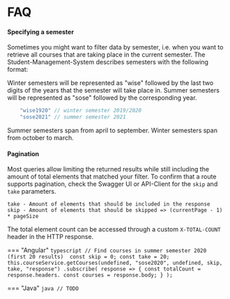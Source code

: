 # FAQ

#### Specifying a semester

Sometimes you might want to filter data by semester, i.e. when you want to retrieve all courses that are taking place in the 
current semester. The Student-Management-System describes semesters with the following format:

Winter semesters will be represented as "wise" followed by the last two digits of the years that the semester will take place in.
Summer semesters will be represented as "sose" followed by the corresponding year.

```typescript
	"wise1920" // winter semester 2019/2020
	"sose2021" // summer semester 2021
```
Summer semesters span from april to september.
Winter semesters span from october to march. 

#### Pagination

Most queries allow limiting the returned results while still including the amount of total elements that matched your filter.
To confirm that a route supports pagination, check the Swagger UI or API-Client for the `skip` and `take` parameters.
```
take - Amount of elements that should be included in the response
skip - Amount of elements that should be skipped => (currentPage - 1) * pageSize
```
The total element count can be accessed through a custom `X-TOTAL-COUNT` header in the HTTP response.

=== "Angular"
	```typescript
	// Find courses in summer semester 2020 (first 20 results) 
	const skip = 0;
	const take = 20;
	this.courseService.getCourses(undefined, "sose2020", undefined, skip, take, "response")
	.subscribe(
		response => {
			const totalCount = response.headers.
			const courses = response.body;
		}
	);
	```

=== "Java"
	```java
	// TODO
	```
